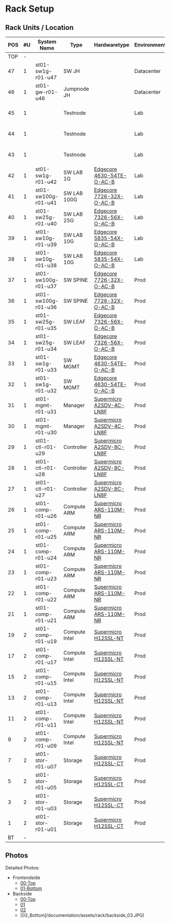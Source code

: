 # Rack Setup

## Rack Units / Location

| POS | #U |    System Name        |      Type      | Hardwaretype                                                                            | Environment | Comments                         |
|-----|----|-----------------------|----------------|-----------------------------------------------------------------------------------------|-------------|----------------------------------|
| TOP | -  |                       |                |                                                                                         |             |                                  |
| 47  | 1  | st01-sw1g-r01-u47     | SW JH          |                                                                                         | Datacenter  | MGMT-Access for Lab              |
| 46  | 1  | st01-gw-r01-u46       | Jumpnode JH    |                                                                                         | Datacenter  | Router, Jumphost, Serial Access  |
| 45  | 1  |                       | Testnode       |                                                                                         | Lab         | planned, 2x1GBE, 2x25GBE         |
| 44  | 1  |                       | Testnode       |                                                                                         | Lab         | planned, 2x1GBE, 2x25GBE         |
| 43  | 1  |                       | Testnode       |                                                                                         | Lab         | planned, 2x1GBE, 2x25GBE         |
| 42  | 1  | st01-sw1g-r01-u42     | SW LAB 1G      | [Edgecore 4630-54TE-O-AC-B](documentation/devices/network/Edgecore_4630-54TE-O-AC-B.md) | Lab         |                                  |
| 41  | 1  | st01-sw100g-r01-u41   | SW LAB 100G    | [Edgecore 7726-32X-O-AC-B](documentation/devices/network/Edgecore_7726-32X-O-AC-B.md)   | Lab         |                                  |
| 40  | 1  | st01-sw25g-r01-u40    | SW LAB 25G     | [Edgecore 7326-56X-O-AC-B](documentation/devices/network/Edgecore_7326-56X-O-AC-B.md)   | Lab         |                                  |
| 39  | 1  | st01-sw10g-r01-u39    | SW LAB 10G     | [Edgecore 5835-54X-O-AC-B](documentation/devices/network/Edgecore_5835-54X-O-AC-B.md)   | Lab         |                                  |
| 38  | 1  | st01-sw10g-r01-u38    | SW LAB 10G     | [Edgecore 5835-54X-O-AC-B](documentation/devices/network/Edgecore_5835-54X-O-AC-B.md)   | Lab         |                                  |
| 37  | 1  | st01-sw100g-r01-u37   | SW SPINE       | [Edgecore 7726-32X-O-AC-B](documentation/devices/network/Edgecore_7726-32X-O-AC-B.md)   | Prod        |                                  |
| 36  | 1  | st01-sw100g-r01-u36   | SW SPINE       | [Edgecore 7726-32X-O-AC-B](documentation/devices/network/Edgecore_7726-32X-O-AC-B.md)   | Prod        |                                  |
| 35  | 1  | st01-sw25g-r01-u35    | SW LEAF        | [Edgecore 7326-56X-O-AC-B](documentation/devices/network/Edgecore_7326-56X-O-AC-B.md)   | Prod        |                                  |
| 34  | 1  | st01-sw25g-r01-u34    | SW LEAF        | [Edgecore 7326-56X-O-AC-B](documentation/devices/network/Edgecore_7326-56X-O-AC-B.md)   | Prod        |                                  |
| 33  | 1  | st01-sw1g-r01-u33     | SW MGMT        | [Edgecore 4630-54TE-O-AC-B](documentation/devices/network/Edgecore_4630-54TE-O-AC-B.md) | Prod        |                                  |
| 32  | 1  | st01-sw1g-r01-u32     | SW MGMT        | [Edgecore 4630-54TE-O-AC-B](documentation/devices/network/Edgecore_4630-54TE-O-AC-B.md) | Prod        |                                  |
| 31  | 1  | st01-mgmt-r01-u31     | Manager        | [Supermicro A2SDV-4C-LN8F](documentation/devices/servers/Supermicro_A2SDV-4C-LN8F.md)   | Prod        | OSISM Manager Node               |
| 30  | 1  | st01-mgmt-r01-u30     | Manager        | [Supermicro A2SDV-4C-LN8F](documentation/devices/servers/Supermicro_A2SDV-4C-LN8F.md)   | Prod        | Observability                    |
| 29  | 1  | st01-ctl-r01-u29      | Controller     | [Supermicro A2SDV-8C-LN8F](documentation/devices/servers/Supermicro_A2SDV-8C-LN8F.md)   | Prod        | Openstack Controller,Ceph Mon,.. |
| 28  | 1  | st01-ctl-r01-u28      | Controller     | [Supermicro A2SDV-8C-LN8F](documentation/devices/servers/Supermicro_A2SDV-8C-LN8F.md)   | Prod        | Openstack Controller,Ceph Mon,.. |
| 27  | 1  | st01-ctl-r01-u27      | Controller     | [Supermicro A2SDV-8C-LN8F](documentation/devices/servers/Supermicro_A2SDV-8C-LN8F.md)   | Prod        | Openstack Controller,Ceph Mon,.. |
| 26  | 1  | st01-comp-r01-u26     | Compute ARM    | [Supermicro ARS-110M-NR](documentation/devices/servers/Supermicro_ARS-110M-NR.md)       | Prod        |                                  |
| 25  | 1  | st01-comp-r01-u25     | Compute ARM    | [Supermicro ARS-110M-NR](documentation/devices/servers/Supermicro_ARS-110M-NR.md)       | Prod        |                                  |
| 24  | 1  | st01-comp-r01-u24     | Compute ARM    | [Supermicro ARS-110M-NR](documentation/devices/servers/Supermicro_ARS-110M-NR.md)       | Prod        |                                  |
| 23  | 1  | st01-comp-r01-u23     | Compute ARM    | [Supermicro ARS-110M-NR](documentation/devices/servers/Supermicro_ARS-110M-NR.md)       | Prod        |                                  |
| 22  | 1  | st01-comp-r01-u22     | Compute ARM    | [Supermicro ARS-110M-NR](documentation/devices/servers/Supermicro_ARS-110M-NR.md)       | Prod        |                                  |
| 21  | 1  | st01-comp-r01-u21     | Compute ARM    | [Supermicro ARS-110M-NR](documentation/devices/servers/Supermicro_ARS-110M-NR.md)       | Prod        |                                  |
| 19  | 2  | st01-comp-r01-u19     | Compute Intel  | [Supermicro H12SSL-NT](documentation/devices/servers/Supermicro_H12SSL-NT.md)           | Prod        |                                  |
| 17  | 2  | st01-comp-r01-u17     | Compute Intel  | [Supermicro H12SSL-NT](documentation/devices/servers/Supermicro_H12SSL-NT.md)           | Prod        |                                  |
| 15  | 2  | st01-comp-r01-u15     | Compute Intel  | [Supermicro H12SSL-NT](documentation/devices/servers/Supermicro_H12SSL-NT.md)           | Prod        |                                  |
| 13  | 2  | st01-comp-r01-u13     | Compute Intel  | [Supermicro H12SSL-NT](documentation/devices/servers/Supermicro_H12SSL-NT.md)           | Prod        |                                  |
| 11  | 2  | st01-comp-r01-u11     | Compute Intel  | [Supermicro H12SSL-NT](documentation/devices/servers/Supermicro_H12SSL-NT.md)           | Prod        |                                  |
| 9   | 2  | st01-comp-r01-u09     | Compute Intel  | [Supermicro H12SSL-NT](documentation/devices/servers/Supermicro_H12SSL-NT.md)           | Prod        |                                  |
| 7   | 2  | st01-stor-r01-u07     | Storage        | [Supermicro H12SSL-CT](documentation/devices/servers/Supermicro_H12SSL-CT.md)           | Prod        |                                  |
| 5   | 2  | st01-stor-r01-u05     | Storage        | [Supermicro H12SSL-CT](documentation/devices/servers/Supermicro_H12SSL-CT.md)           | Prod        |                                  |
| 3   | 2  | st01-stor-r01-u03     | Storage        | [Supermicro H12SSL-CT](documentation/devices/servers/Supermicro_H12SSL-CT.md)           | Prod        |                                  |
| 1   | 2  | st01-stor-r01-u01     | Storage        | [Supermicro H12SSL-CT](documentation/devices/servers/Supermicro_H12SSL-CT.md)           | Prod        |                                  |
| BT  | -  |                       |                |                                                                                         |             |                                  |

## Photos

Detailed Photos:

* Frontendside
  * [00-Top](documentation/assets/rack/frontside_00.JPG)
  * [01-Bottom](documentation/assets/rack/frontside_01.JPG)
* Backside
  * [00-Top](documentation/assets/rack/backside_00.JPG)
  * [01](documentation/assets/rack/backside_01.JPG)
  * [02](documentation/assets/rack/backside_02.JPG)
  * [03_Bottom]/documentation/assets/rack/backside_03.JPG)
